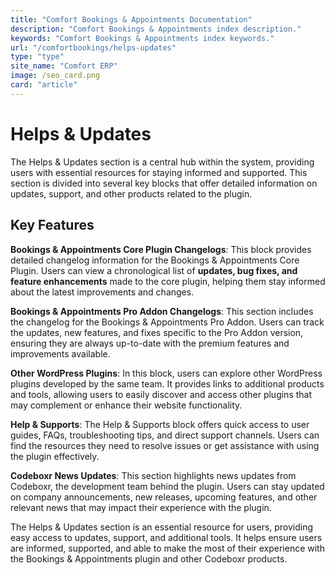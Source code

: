 ```yaml
---
title: "Comfort Bookings & Appointments Documentation"
description: "Comfort Bookings & Appointments index description."
keywords: "Comfort Bookings & Appointments index keywords."
url: "/comfortbookings/helps-updates"
type: "type"
site_name: "Comfort ERP"
image: /seo_card.png
card: "article"
---
```


# Helps & Updates

The Helps & Updates section is a central hub within the system, providing users with essential resources for staying informed and supported. This section is divided into several key blocks that offer detailed information on updates, support, and other products related to the plugin.

## Key Features ##

**Bookings & Appointments Core Plugin Changelogs**:
This block provides detailed changelog information for the Bookings & Appointments Core Plugin. Users can view a chronological list of **updates, bug fixes, and feature enhancements** made to the core plugin, helping them stay informed about the latest improvements and changes.

**Bookings & Appointments Pro Addon Changelogs**:
This section includes the changelog for the Bookings & Appointments Pro Addon. Users can track the updates, new features, and fixes specific to the Pro Addon version, ensuring they are always up-to-date with the premium features and improvements available.

**Other WordPress Plugins**:
In this block, users can explore other WordPress plugins developed by the same team. It provides links to additional products and tools, allowing users to easily discover and access other plugins that may complement or enhance their website functionality.

**Help & Supports**:
The Help & Supports block offers quick access to user guides, FAQs, troubleshooting tips, and direct support channels. Users can find the resources they need to resolve issues or get assistance with using the plugin effectively.

**Codeboxr News Updates**:
This section highlights news updates from Codeboxr, the development team behind the plugin. Users can stay updated on company announcements, new releases, upcoming features, and other relevant news that may impact their experience with the plugin.

The Helps & Updates section is an essential resource for users, providing easy access to updates, support, and additional tools. It helps ensure users are informed, supported, and able to make the most of their experience with the Bookings & Appointments plugin and other Codeboxr products.